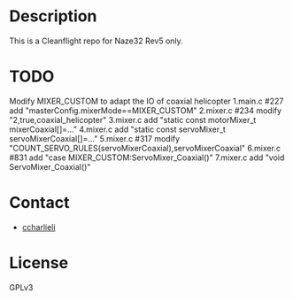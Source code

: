 # Description

This is a Cleanflight repo for Naze32 Rev5 only.

# TODO

 Modify MIXER_CUSTOM to adapt the IO of coaxial helicopter
 1.main.c #227	add "masterConfig.mixerMode==MIXER_CUSTOM"
 2.mixer.c #234  modify "2,true,coaxial_helicopter"
 3.mixer.c		add "static const motorMixer_t mixerCoaxial[]=..."
 4.mixer.c		add "static const servoMixer_t servoMixerCoaxial[]=..."
 5.mixer.c #317	modify "COUNT_SERVO_RULES(servoMixerCoaxial),servoMixerCoaxial"
 6.mixer.c #831	add "case MIXER_CUSTOM:ServoMixer_Coaxial()"
 7.mixer.c		add "void ServoMixer_Coaxial()"
 
# Contact

- [ccharlieli](ccharlieli@live.com)


# License

GPLv3




